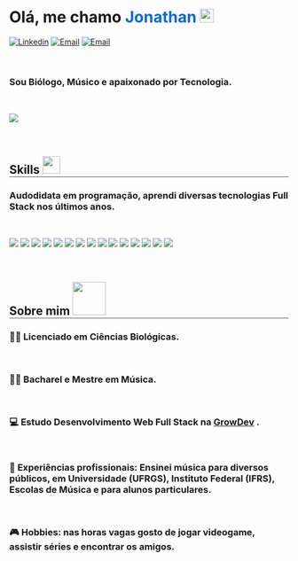 # Olá, me chamo <span style="color: #0969da;">Jonathan</span> <img src="https://media.giphy.com/media/hvRJCLFzcasrR4ia7z/giphy.gif" width="25px">

[![Linkedin](https://img.shields.io/badge/-LinkedIn-blue?style=flat&logo=Linkedin&logoColor=white)](https://www.linkedin.com/in/jonathan-spinelli/) 
[![Email](https://img.shields.io/badge/Email-D14836?style=flat&logo=gmail&logoColor=white)](mailto:contato@jonathanspinelli.com) [![Email](https://img.shields.io/badge/Instagram-E4405F?style=flat&logo=instagram&logoColor=white)](https://instagram.com/_jonathanspinelli) 


<br>


### Sou Biólogo, Músico e apaixonado por Tecnologia. 

<br>

<a href="https://github.com/DenverCoder1/readme-typing-svg"><img src="https://readme-typing-svg.herokuapp.com?&font=IBM+Plex+Sans&color=abcdef&size=20&lines=Seja+bem-vindo+ao+meu+perfil+do+GitHub!" /></a>


<br>


<h2 style="border-bottom: 1px solid rgb(90, 90, 90);"> Skills <img src = "https://media2.giphy.com/media/QssGEmpkyEOhBCb7e1/giphy.gif?cid=ecf05e47a0n3gi1bfqntqmob8g9aid1oyj2wr3ds3mg700bl&rid=giphy.gif" width = 32px></h2>

 
### Audodidata em programação, aprendi diversas tecnologias Full Stack nos últimos anos.

<br>

<img src="https://img.shields.io/badge/HTML-239120?style=for-the-badge&logo=html5&logoColor=white"> <img src="https://img.shields.io/badge/CSS-239120?&style=for-the-badge&logo=css3&logoColor=white"> <img src="https://img.shields.io/badge/JavaScript-F7DF1E?style=for-the-badge&logo=javascript&logoColor=black"> <img src="https://img.shields.io/badge/TypeScript-007ACC?style=for-the-badge&logo=typescript&logoColor=white"> <img src="https://img.shields.io/badge/Java-ED8B00?style=for-the-badge&logo=java&logoColor=white"> <img src="https://img.shields.io/badge/Ruby-CC342D?style=for-the-badge&logo=ruby&logoColor=white"> <img src="https://img.shields.io/badge/Node.js-43853D?style=for-the-badge&logo=node.js&logoColor=white"> <img src="https://img.shields.io/badge/Express.js-404D59?style=for-the-badge"> <img src="https://img.shields.io/badge/React-20232A?style=for-the-badge&logo=react&logoColor=61DAFB"> <img src="https://img.shields.io/badge/Angular-DD0031?style=for-the-badge&logo=angular&logoColor=white"> <img src="https://img.shields.io/badge/Ruby_on_Rails-CC0000?style=for-the-badge&logo=ruby-on-rails&logoColor=white"> <img src="https://img.shields.io/badge/git-%23F05033.svg?style=for-the-badge&logo=git&logoColor=white"> <img src="https://img.shields.io/badge/github-%23121011.svg?style=for-the-badge&logo=github&logoColor=white"> <img src="https://img.shields.io/badge/PostgreSQL-316192?style=for-the-badge&logo=postgresql&logoColor=white"> <img src="https://img.shields.io/badge/MongoDB-4EA94B?style=for-the-badge&logo=mongodb&logoColor=white">

<br>

<h2 style="border-bottom: 1px solid rgb(90, 90, 90);"> Sobre mim <img src = "https://media.giphy.com/media/qTEYp8Gdjp695k8Mns/giphy.gif" width = 60px></h2>

 
### 👨‍🎓 Licenciado em Ciências Biológicas.

<br>

### 👨‍🎓 Bacharel e Mestre em Música.

<br>


### 💻 Estudo <b>Desenvolvimento Web Full Stack</b> na [GrowDev](https://www.growdev.com.br/) .

<br>

### 💼 <b>Experiências profissionais:</b> Ensinei música para diversos públicos, em Universidade (UFRGS), Instituto Federal (IFRS), Escolas de Música e para alunos particulares.

<br>

### 🎮 <b>Hobbies:</b> nas horas vagas gosto de jogar videogame, assistir séries e encontrar os amigos.

<br>





<!-- 
👋
**jtspinelli/jtspinelli** is a ✨ _special_ ✨ repository because its `README.md` (this file) appears on your GitHub profile.

Here are some ideas to get you started:

- 🔭 I’m currently working on ...
- 🌱 I’m currently learning ...
- 👯 I’m looking to collaborate on ...
- 🤔 I’m looking for help with ...
- 💬 Ask me about ...
- 📫 How to reach me: ...
- 😄 Pronouns: ...
- ⚡ Fun fact: ...
-->
